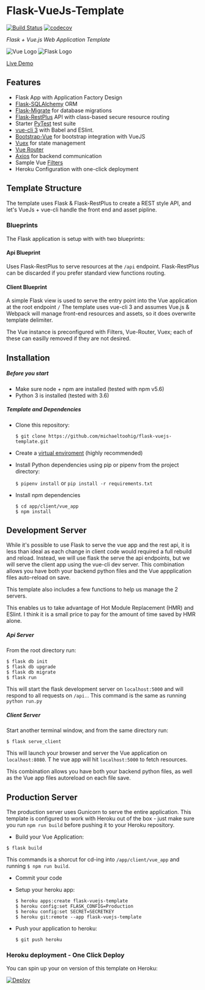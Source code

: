 # Flask-VueJs-Template

[![Build Status](https://travis-ci.org/gtalarico/flask-vuejs-template.svg?branch=master)](https://travis-ci.org/gtalarico/flask-vuejs-template)
[![codecov](https://codecov.io/gh/gtalarico/flask-vuejs-template/branch/master/graph/badge.svg)](https://codecov.io/gh/gtalarico/flask-vuejs-template)

_Flask + Vue.js Web Application Template_

![Vue Logo](/docs/vue-logo.png "Vue Logo") ![Flask Logo](/docs/flask-logo.png "Flask Logo")

[Live Demo](https://flask-vuejs-template.herokuapp.com/#/api)

## Features
* Flask App with Application Factory Design
* [Flask-SQLAlchemy](http://flask-sqlalchemy.pocoo.org/2.3/) ORM
* [Flask-Migrate](https://flask-migrate.readthedocs.io/en/latest/) for database migrations
* [Flask-RestPlus](http://flask-restplus.readthedocs.io) API with class-based secure resource routing
* Starter [PyTest](http://pytest.org) test suite
* [vue-cli 3](https://github.com/vuejs/vue-cli/blob/dev/docs/README.md) with Babel and ESlint.
* [Bootstrap-Vue](https://bootstrap-vue.js.org) for bootstrap integration with VueJS
* [Vuex](https://vuex.vuejs.org/) for state management
* [Vue Router](https://router.vuejs.org/)
* [Axios](https://vuex.vuejs.org/) for backend communication
* Sample Vue [Filters](https://vuejs.org/v2/guide/filters.html)
* Heroku Configuration with one-click deployment

## Template Structure

The template uses Flask & Flask-RestPlus to create a REST style API,
and let's VueJs + vue-cli handle the front end and asset pipline.

### Blueprints

The Flask application is setup with with two blueprints:


#### Api Blueprint

Uses Flask-RestPlus to serve resources at the `/api` endpoint.
Flask-RestPlus can be discarded if you prefer standard view functions routing.

#### Client Blueprint

A simple Flask view is used to serve the entry point into the Vue application at the root endpoint `/`
The template uses vue-cli 3 and assumes Vue.js & Webpack will manage front-end resources and assets,
so it does overwrite template delimiter.

The Vue instance is preconfigured with Filters, Vue-Router, Vuex; each of these can easilly removed if they are not desired.

## Installation

##### Before you start

* Make sure node + npm are installed (tested with npm v5.6)
* Python 3 is installed (tested with 3.6)

##### Template and Dependencies

* Clone this repository:

	```
	$ git clone https://github.com/michaeltoohig/flask-vuejs-template.git
	```

* Create a [virtual enviroment](https://packaging.python.org/tutorials/managing-dependencies/#managing-dependencies) (highly recommended)

* Install Python dependencies using pip or pipenv from the project directory:

	`$ pipenv install` or `pip install -r requirements.txt`

* Install npm dependencies

	```
	$ cd app/client/vue_app
	$ npm install
	```


## Development Server

While it's possible to use Flask to serve the vue app and the rest api, it is less than ideal as each change in client code would required a full rebuild and reload. Instead, we will use flask the serve the api endpoints, but we will serve the client app using the vue-cli dev server.
This combination allows you have both your backend python files and the Vue appplication files auto-reload on save.

This template also includes a few functions to help us manage the 2 servers.

This enables us to take advantage of Hot Module Replacement (HMR) and ESlint.
I think it is a small price to pay for the amount of time saved by HMR alone.

##### Api Server

From the root directory run:

```
$ flask db init
$ flask db upgrade
$ flask db migrate
$ flask run
```

This will start the flask development server on `localhost:5000` and will respond to all requests on `/api.`.
This command is the same as running `python run.py`

##### Client Server

Start another terminal window, and from the same directory run:

```
$ flask serve_client
```

This will launch your browser and server the Vue application on `localhost:8080`. T
he vue app will hit `localhost:5000` to fetch resources.

This combination allows you have both your backend python files, as well as the Vue app files autoreload on each file save.


## Production Server

The production server uses Gunicorn to serve the entire application.
This template is configured to work with Heroku out of the box - just make sure you run `npm run build` before pushing it to your Heroku repository.

* Build your Vue Application:
```
$ flask build
```
This commands is a shorcut for cd-ing into `/app/client/vue_app` and running `$ npm run build`.

* Commit your code

* Setup your heroku app:

	```
	$ heroku apps:create flask-vuejs-template
	$ heroku config:set FLASK_CONFIG=Production
	$ heroku config:set SECRET=SECRETKEY
	$ heroku git:remote --app flask-vuejs-template
	```
* Push your application to heroku:

	```$ git push heroku```

### Heroku deployment - One Click Deploy

You can spin up your on version of this template on Heroku:

[![Deploy](https://www.herokucdn.com/deploy/button.svg)](https://heroku.com/deploy?template=https://github.com/michaeltoohig/flask-vuejs-template)
